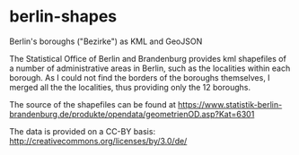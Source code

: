berlin-shapes
=============

Berlin's boroughs ("Bezirke") as KML and GeoJSON

The Statistical Office of Berlin and Brandenburg provides kml shapefiles of a number of administrative areas in Berlin, such as the localities within each borough. As I could not find the borders of the boroughs themselves, I merged all the the localities, thus providing only the 12 boroughs. 

The source of the shapefiles can be found at https://www.statistik-berlin-brandenburg.de/produkte/opendata/geometrienOD.asp?Kat=6301

The data is provided on a CC-BY basis: http://creativecommons.org/licenses/by/3.0/de/
